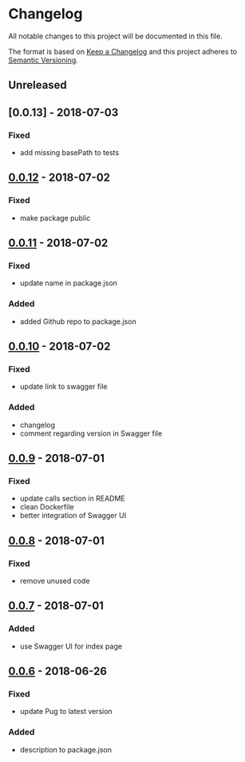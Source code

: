 # Changelog

All notable changes to this project will be documented in this file.

The format is based on [Keep a Changelog](http://keepachangelog.com/en/1.0.0/)
and this project adheres to [Semantic Versioning](http://semver.org/spec/v2.0.0.html).

## Unreleased

## [0.0.13] - 2018-07-03

### Fixed

- add missing basePath to tests

## [0.0.12] - 2018-07-02

### Fixed

- make package public

## [0.0.11] - 2018-07-02

### Fixed

- update name in package.json

### Added

- added Github repo to package.json

## [0.0.10] - 2018-07-02

### Fixed

- update link to swagger file

### Added

- changelog
- comment regarding version in Swagger file

## [0.0.9] - 2018-07-01

### Fixed

- update calls section in README
- clean Dockerfile
- better integration of Swagger UI

## [0.0.8] - 2018-07-01

### Fixed

- remove unused code

## [0.0.7] - 2018-07-01

### Added

- use Swagger UI for index page


[0.0.6]: https://github.com/RMLio/rmlmapper-webapi-js/compare/v0.0.5...v0.0.6

## [0.0.6] - 2018-06-26

### Fixed

- update Pug to latest version

### Added

- description to package.json


[0.0.12]: https://github.com/RMLio/rmlmapper-webapi-js/compare/v0.0.12...v0.0.13
[0.0.12]: https://github.com/RMLio/rmlmapper-webapi-js/compare/v0.0.11...v0.0.12
[0.0.11]: https://github.com/RMLio/rmlmapper-webapi-js/compare/v0.0.10...v0.0.11
[0.0.10]: https://github.com/RMLio/rmlmapper-webapi-js/compare/v0.0.9...v0.0.10
[0.0.9]: https://github.com/RMLio/rmlmapper-webapi-js/compare/v0.0.8...v0.0.9
[0.0.8]: https://github.com/RMLio/rmlmapper-webapi-js/compare/v0.0.7...v0.0.8
[0.0.7]: https://github.com/RMLio/rmlmapper-webapi-js/compare/v0.0.6...v0.0.7
[0.0.6]: https://github.com/RMLio/rmlmapper-webapi-js/compare/v0.0.5...v0.0.6
